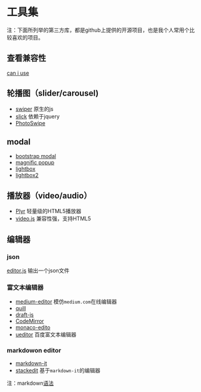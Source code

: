 # 工具集

注：下面所列举的第三方库，都是github上提供的开源项目，也是我个人常用个比较喜欢的项目。

## 查看兼容性

[can i use](https://github.com/Fyrd/caniuse)

## 轮播图（slider/carousel)

* [swiper](https://github.com/nolimits4web/swiper) 原生的js
* [slick](https://github.com/kenwheeler/slick) 依赖于jquery
* [PhotoSwipe](https://github.com/dimsemenov/PhotoSwipe)

## modal

* [bootstrap modal](https://github.com/jschr/bootstrap-modal)
* [magnific popup](https://github.com/dimsemenov/Magnific-Popup)
* [lightbox](https://github.com/ashleydw/lightbox)
* [lightbox2](https://github.com/lokesh/lightbox2)

## 播放器（video/audio）

* [Plyr](https://github.com/sampotts/plyr) 轻量级的HTML5播放器
* [video.js](https://github.com/videojs/video.js) 兼容性强，支持HTML5

## 编辑器

### json

[editor.js](https://github.com/codex-team/editor.js) 输出一个json文件

### 富文本编辑器

* [medium-editor](https://github.com/yabwe/medium-editor) 模仿`medium.com`在线编辑器
* [quill](https://github.com/quilljs/quill)
* [draft-js](https://github.com/facebook/draft-js)
* [CodeMirror](https://github.com/codemirror/CodeMirror)
* [monaco-edito](https://microsoft.github.io/monaco-editor/)
* [ueditor](https://github.com/fex-team/ueditor) 百度富文本编辑器

### markdowon editor

* [markdown-it](https://github.com/markdown-it/markdown-it)
* [stackedit](https://github.com/benweet/stackedit) 基于`markdown-it`的编辑器

注：markdown[语法](https://markdown-here.com/)
